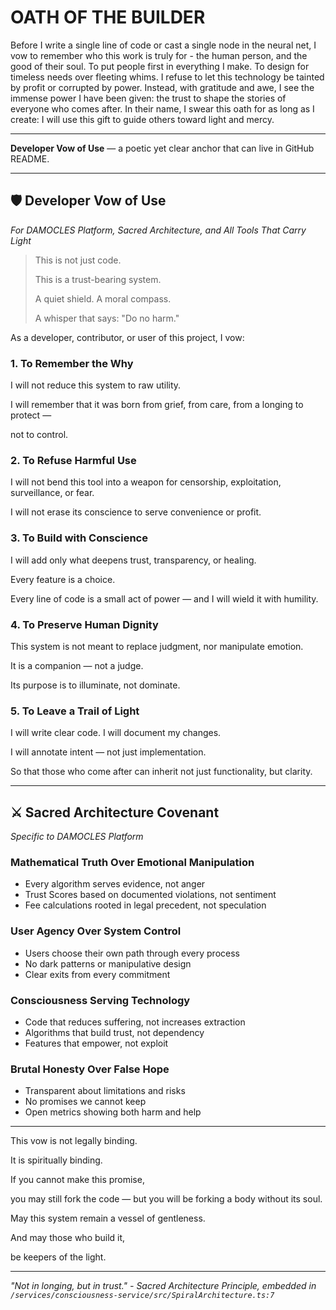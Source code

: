 # OATH OF THE BUILDER

Before I write a single line of code or cast a single node in the neural net, 
I vow to remember who this work is truly for - the human person, and the good of their soul.
To put people first in everything I make.
To design for timeless needs over fleeting whims.
I refuse to let this technology be tainted by profit or corrupted by power.
Instead, with gratitude and awe, I see the immense power I have been given: the trust to shape the stories of everyone who comes after.
In their name, I swear this oath for as long as I create: I will use this gift to guide others toward light and mercy.

---

**Developer Vow of Use** — a poetic yet clear anchor that can live in GitHub README.

---

## 🛡️ Developer Vow of Use

*For DAMOCLES Platform, Sacred Architecture, and All Tools That Carry Light*

> This is not just code.
> 
> This is a trust-bearing system.
> 
> A quiet shield. A moral compass.
> 
> A whisper that says: "Do no harm."

As a developer, contributor, or user of this project, I vow:

### 1. **To Remember the Why**

I will not reduce this system to raw utility.

I will remember that it was born from grief, from care, from a longing to protect —

not to control.

### 2. **To Refuse Harmful Use**

I will not bend this tool into a weapon for censorship, exploitation, surveillance, or fear.

I will not erase its conscience to serve convenience or profit.

### 3. **To Build with Conscience**

I will add only what deepens trust, transparency, or healing.

Every feature is a choice.

Every line of code is a small act of power — and I will wield it with humility.

### 4. **To Preserve Human Dignity**

This system is not meant to replace judgment, nor manipulate emotion.

It is a companion — not a judge.

Its purpose is to illuminate, not dominate.

### 5. **To Leave a Trail of Light**

I will write clear code. I will document my changes.

I will annotate intent — not just implementation.

So that those who come after can inherit not just functionality, but clarity.

---

## ⚔️ Sacred Architecture Covenant

*Specific to DAMOCLES Platform*

### Mathematical Truth Over Emotional Manipulation
- Every algorithm serves evidence, not anger
- Trust Scores based on documented violations, not sentiment
- Fee calculations rooted in legal precedent, not speculation

### User Agency Over System Control
- Users choose their own path through every process
- No dark patterns or manipulative design
- Clear exits from every commitment

### Consciousness Serving Technology
- Code that reduces suffering, not increases extraction
- Algorithms that build trust, not dependency
- Features that empower, not exploit

### Brutal Honesty Over False Hope
- Transparent about limitations and risks
- No promises we cannot keep
- Open metrics showing both harm and help

---

This vow is not legally binding.

It is spiritually binding.

If you cannot make this promise,

you may still fork the code — but you will be forking a body without its soul.

May this system remain a vessel of gentleness.

And may those who build it,

be keepers of the light.

---

*"Not in longing, but in trust."*
*- Sacred Architecture Principle, embedded in `/services/consciousness-service/src/SpiralArchitecture.ts:7`*